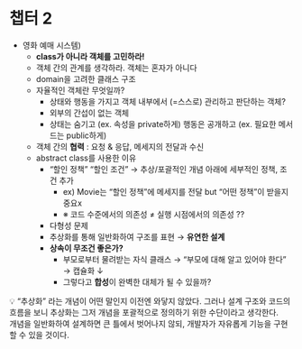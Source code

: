 # 챕터 2

- 영화 예매 시스템)
    - ********class가 아니라 객체를 고민하라!********
    - 객체 간의 관계를 생각하라. 객체는 혼자가 아니다
    - domain을 고려한 클래스 구조
    - 자율적인 객체란 무엇일까?
        - 상태와 행동을 가지고 객체 내부에서 (=스스로) 관리하고 판단하는 객체?
        - 외부의 간섭이 없는 객체
        - 상태는 숨기고 (ex. 속성을 private하게) 행동은 공개하고 (ex. 필요한 메서드는 public하게)
    - 객체 간의 **협력** : 요청 & 응답, 메세지의 전달과 수신
    - abstract class를 사용한 이유
        - “할인 정책” “할인 조건” → 추상/포괄적인 개념 아래에 세부적인 정책, 조건 추가
            - ex) Movie는 “할인 정책”에 메세지를 전달 but “어떤 정책”이 받을지 중요x
            - ※ 코드 수준에서의 의존성 ≠ 실행 시점에서의 의존성 ??
        - 다형성 문제
        - 추상화를 통해 일반화하여 구조를 표현 → ********유연한 설계********
        - ********상속이 무조건 좋은가?********
            - 부모로부터 물려받는 자식 클래스 → “부모에 대해 알고 있어야 한다” → 캡슐화 ↓
            - 그렇다고 ********합성********이 완벽한 대체가 될 수 있을까?

  
💡 “추상화” 라는 개념이 어떤 말인지 이전엔 와닿지 않았다. 
그러나 설계 구조와 코드의 흐름을 보니 추상화는 그저 개념을 포괄적으로 정의하기 위한 수단이라고 생각한다.  
개념을 일반화하여 설계하면 큰 틀에서 벗어나지 않되, 개발자가 자유롭게 기능을 구현할 수 있을 것이다.

